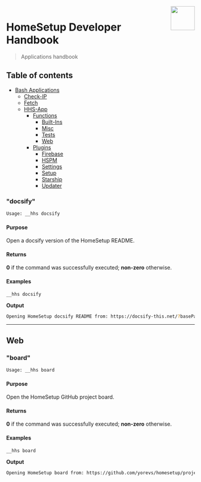 <img src="https://iili.io/HvtxC1S.png" width="64" height="64" align="right" />

# HomeSetup Developer Handbook
>
> Applications handbook

## Table of contents

<!-- toc -->

- [Bash Applications](../../../../applications)
  - [Check-IP](../../check-ip#check-ip)
  - [Fetch](../../fetch#fetch)
  - [HHS-App](../../hhs-app#homesetup-application)
    - [Functions](../../hhs-app#functions)
      - [Built-Ins](built-ins)
      - [Misc](misc)
      - [Tests](tests)
      - [Web](web)
    - [Plugins](../../hhs-app#plug-ins)
      - [Firebase](../plugins/firebase)
      - [HSPM](../plugins/hspm)
      - [Settings](../plugins/settings)
      - [Setup](../plugins/setup)
      - [Starship](../plugins/starship)
      - [Updater](../plugins/updater)

<!-- tocstop -->

### "docsify"

```bash
Usage: __hhs docsify
```

#### **Purpose**

Open a docsify version of the HomeSetup README.

#### **Returns**

**0** if the command was successfully executed; **non-zero** otherwise.

#### **Examples**

`__hhs docsify`

**Output**

```bash
Opening HomeSetup docsify README from: https://docsify-this.net/?basePath=https://raw.githubusercontent.com/yorevs/homesetup/master&sidebar=true
```

------

## Web

### "board"

```bash
Usage: __hhs board
```

#### **Purpose**

Open the HomeSetup GitHub project board.

#### **Returns**

**0** if the command was successfully executed; **non-zero** otherwise.

#### **Examples**

`__hhs board`

**Output**

```bash
Opening HomeSetup board from: https://github.com/yorevs/homesetup/projects/1
```
